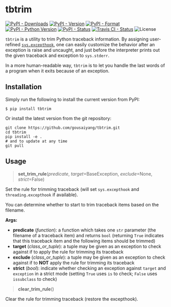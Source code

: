 # tbtrim

[![PyPI - Downloads](https://pepy.tech/badge/tbtrim)](https://pepy.tech/count/tbtrim)
[![PyPI - Version](https://img.shields.io/pypi/v/tbtrim.svg)](https://pypi.org/project/tbtrim)
[![PyPI - Format](https://img.shields.io/pypi/format/tbtrim.svg)](https://pypi.org/project/tbtrim)
[![PyPI - Python Version](https://img.shields.io/pypi/pyversions/tbtrim.svg)](https://pypi.org/project/tbtrim)
[![PyPI - Status](https://img.shields.io/pypi/status/tbtrim.svg)](https://pypi.org/project/tbtrim)
[![Travis CI - Status](https://img.shields.io/travis/gousaiyang/tbtrim.svg)](https://travis-ci.org/gousaiyang/tbtrim)
![License](https://img.shields.io/github/license/gousaiyang/tbtrim.svg)

`tbtrim` is a utility to trim Python traceback information. By assigning user-refined [`sys.excepthook`](https://docs.python.org/3/library/sys.html#sys.excepthook), one can easily customize the behavior after an exception is raise and uncaught, and just before the interpreter prints out the given traceback and exception to `sys.stderr`.

In a more human-readable way, `tbtrim` is to let you handle the last words of a program when it exits because of an exception.

## Installation

Simply run the following to install the current version from PyPI:

```shell
$ pip install tbtrim
```

Or install the latest version from the git repository:

```shell
git clone https://github.com/gousaiyang/tbtrim.git
cd tbtrim
pip install -e .
# and to update at any time
git pull
```

## Usage

> **set_trim_rule**(*predicate*, *target*=BaseException, *exclude*=None, *strict*=False)

Set the rule for trimming traceback (will set `sys.excepthook` and `threading.excepthook` if available).

You can determine whether to start to trim traceback items based on the filename.

**Args:**

- **predicate** (*function*): a function which takes one `str` parameter (the filename of a traceback item) and returns `bool` (returning `True` indicates that this traceback item and the following items should be trimmed)
- **target** (*class_or_tuple*): a tuple may be given as an exception to check against if to apply the rule for trimming its traceback
- **exclude** (*class_or_tuple*): a tuple may be given as an exception to check against if to **NOT** apply the rule for trimming its traceback
- **strict** (*bool*): indicate whether checking an exception against `target` and `exception` in a strict mode (setting `True` uses `is` to check; `False` uses `issubclass` to check)

> **clear_trim_rule**()

Clear the rule for trimming traceback (restore the excepthook).
